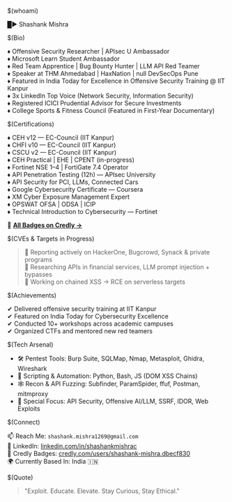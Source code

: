 $(whoami)

█► Shashank Mishra

$(Bio)

♦ Offensive Security Researcher | APIsec U Ambassador  
♦ Microsoft Learn Student Ambassador  
♦ Red Team Apprentice | Bug Bounty Hunter | LLM API Red Teamer  
♦ Speaker at THM Ahmedabad | HaxNation | null DevSecOps Pune  
♦ Featured in India Today for Excellence in Offensive Security Training @ IIT Kanpur  
♦ 3x LinkedIn Top Voice (Network Security, Information Security)  
♦ Registered ICICI Prudential Advisor for Secure Investments  
♦ College Sports & Fitness Council (Featured in First-Year Documentary)

$(Certifications)

♦ CEH v12 — EC-Council (IIT Kanpur)  
♦ CHFI v10 — EC-Council (IIT Kanpur)  
♦ CSCU v2 — EC-Council (IIT Kanpur)  
♦ CEH Practical | EHE | CPENT (in-progress)  
♦ Fortinet NSE 1–4 | FortiGate 7.4 Operator  
♦ API Penetration Testing (12h) — APIsec University  
♦ API Security for PCI, LLMs, Connected Cars  
♦ Google Cybersecurity Certificate — Coursera  
♦ XM Cyber Exposure Management Expert  
♦ OPSWAT OFSA | ODSA | ICIP  
♦ Technical Introduction to Cybersecurity — Fortinet

📜 [**All Badges on Credly →**](https://www.credly.com/users/shashank-mishra.dbecf830/)

$(CVEs & Targets in Progress)

> 🔬 Reporting actively on HackerOne, Bugcrowd, Synack & private programs  
> 🧪 Researching APIs in financial services, LLM prompt injection + bypasses  
> 🐞 Working on chained XSS → RCE on serverless targets

$(Achievements)

✔ Delivered offensive security training at IIT Kanpur  
✔ Featured on India Today for Cybersecurity Excellence  
✔ Conducted 10+ workshops across academic campuses  
✔ Organized CTFs and mentored new red teamers

$(Tech Arsenal)

- 🛠️ Pentest Tools: Burp Suite, SQLMap, Nmap, Metasploit, Ghidra, Wireshark  
- 🐍 Scripting & Automation: Python, Bash, JS (DOM XSS Chains)  
- 🕸️ Recon & API Fuzzing: Subfinder, ParamSpider, ffuf, Postman, mitmproxy  
- 🧠 Special Focus: API Security, Offensive AI/LLM, SSRF, IDOR, Web Exploits  

$(Connect)

📫 Reach Me: `shashank.mishra1269@gmail.com`  
🧾 LinkedIn: [linkedin.com/in/shashankmishrac](https://linkedin.com/in/shashankmishrac)  
🧠 Credly Badges: [credly.com/users/shashank-mishra.dbecf830](https://www.credly.com/users/shashank-mishra.dbecf830)  
🌍 Currently Based In: India 🇮🇳

$(Quote)

> "Exploit. Educate. Elevate. Stay Curious, Stay Ethical."
